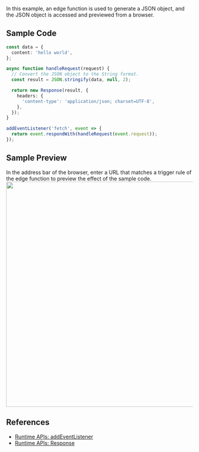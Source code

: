 In this example, an edge function is used to generate a JSON object, and the JSON object is accessed and previewed from a browser.

## Sample Code

```typescript
const data = {
  content: 'hello world',
};

async function handleRequest(request) {
  // Convert the JSON object to the String format.
  const result = JSON.stringify(data, null, 2);

  return new Response(result, {
    headers: {
      'content-type': 'application/json; charset=UTF-8',
    },
  });
}

addEventListener('fetch', event => {
  return event.respondWith(handleRequest(event.request));
});
```

## Sample Preview

In the address bar of the browser, enter a URL that matches a trigger rule of the edge function to preview the effect of the sample code.
<img src="https://qcloudimg.tencent-cloud.cn/raw/100dee7845fcef3db6a2300eac803846.png" width=609px>

## References
- [Runtime APIs: addEventListener](https://www.tencentcloud.com/document/product/1145/52683)
- [Runtime APIs: Response](https://www.tencentcloud.com/document/product/1145/52691)